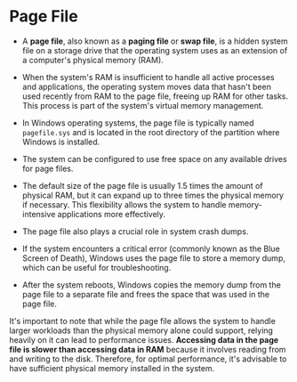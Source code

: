 # Page File

- A **page file**, also known as a **paging file** or **swap file**, is a hidden system file on a storage drive that the operating system uses as an extension of a computer's physical memory (RAM). 
- When the system's RAM is insufficient to handle all active processes and applications, the operating system moves data that hasn't been used recently from RAM to the page file, freeing up RAM for other tasks. This process is part of the system's virtual memory management. 



- In Windows operating systems, the page file is typically named `pagefile.sys` and is located in the root directory of the partition where Windows is installed. 
- The system can be configured to use free space on any available drives for page files. 
- The default size of the page file is usually 1.5 times the amount of physical RAM, but it can expand up to three times the physical memory if necessary. This flexibility allows the system to handle memory-intensive applications more effectively. 



- The page file also plays a crucial role in system crash dumps. 
- If the system encounters a critical error (commonly known as the Blue Screen of Death), Windows uses the page file to store a memory dump, which can be useful for troubleshooting. 
- After the system reboots, Windows copies the memory dump from the page file to a separate file and frees the space that was used in the page file. 



It's important to note that while the page file allows the system to handle larger workloads than the physical memory alone could support, relying heavily on it can lead to performance issues. **Accessing data in the page file is slower than accessing data in RAM** because it involves reading from and writing to the disk. Therefore, for optimal performance, it's advisable to have sufficient physical memory installed in the system.